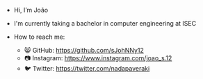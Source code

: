 -  Hi, I’m João
-  I'm currently taking a bachelor in computer engineering at ISEC


-  How to reach me:
   - 😸 GitHub: https://github.com/sJohNNy12
   - 📷 Instagram: https://www.instagram.com/joao_s.12
   - 🐦 Twitter: https://twitter.com/nadapaveraki
